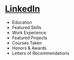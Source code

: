 # [LinkedIn](https://www.linkedin.com/in/anthongo)

- Education
- Featured Skills
- Work Experience
- Featured Projects
- Courses Taken
- Honors & Awards
- Letters of Recommendations

